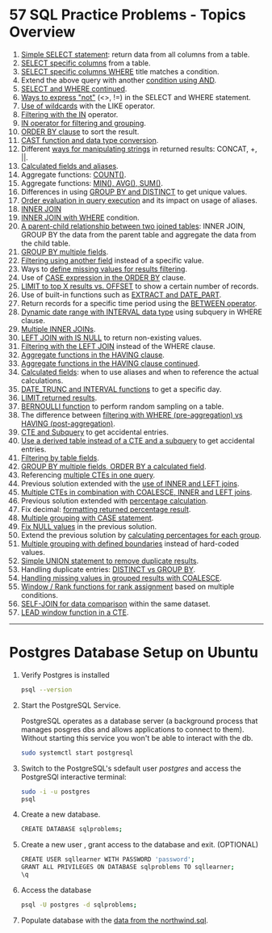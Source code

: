 # 57 SQL Practice Problems - Topics Overview
1. [Simple SELECT statement](https://github.com/kkumyk/python-and-sql-for-data-engineering/blob/main/SQL/57-SQL-Practice-Problems/01-5.sql): return data from all columns from a table.
2. [SELECT specific columns](https://github.com/kkumyk/python-and-sql-for-data-engineering/blob/main/SQL/57-SQL-Practice-Problems/01-5.sql) from a table.
3. [SELECT specific columns WHERE](https://github.com/kkumyk/python-and-sql-for-data-engineering/blob/main/SQL/57-SQL-Practice-Problems/01-5.sql) title matches a condition.
4. Extend the above query with another [condition using AND](https://github.com/kkumyk/python-and-sql-for-data-engineering/blob/main/SQL/57-SQL-Practice-Problems/01-5.sql).
5. [SELECT and WHERE continued](https://github.com/kkumyk/python-and-sql-for-data-engineering/blob/main/SQL/57-SQL-Practice-Problems/01-5.sql).
6. [Ways to express "not"](https://github.com/kkumyk/python-and-sql-for-data-engineering/blob/main/SQL/57-SQL-Practice-Problems/06.sql) (<>, !=) in the SELECT and WHERE statement.
7. [Use of wildcards](https://github.com/kkumyk/python-and-sql-for-data-engineering/blob/main/SQL/57-SQL-Practice-Problems/07.sql) with the LIKE operator.
8. [Filtering with the IN](https://github.com/kkumyk/python-and-sql-for-data-engineering/blob/main/SQL/57-SQL-Practice-Problems/08.sql) operator.
9. [IN operator for filtering and grouping](https://github.com/kkumyk/python-and-sql-for-data-engineering/blob/main/SQL/57-SQL-Practice-Problems/09.sql).
10. [ORDER BY clause](https://github.com/kkumyk/python-and-sql-for-data-engineering/blob/main/SQL/57-SQL-Practice-Problems/10.sql) to sort the result.
11. [CAST function and data type conversion](https://github.com/kkumyk/python-and-sql-for-data-engineering/blob/main/SQL/57-SQL-Practice-Problems/1.sql).
12. Different [ways for manipulating strings](https://github.com/kkumyk/python-and-sql-for-data-engineering/blob/main/SQL/57-SQL-Practice-Problems/12.sql) in returned results: CONCAT, +, ||.
13. [Calculated fields and aliases](https://github.com/kkumyk/python-and-sql-for-data-engineering/blob/main/SQL/57-SQL-Practice-Problems/13.sql).
14. Aggregate functions: [COUNT()](https://github.com/kkumyk/python-and-sql-for-data-engineering/blob/main/SQL/57-SQL-Practice-Problems/14.sql).
15. Aggregate functions: [MIN(), AVG(), SUM()](https://github.com/kkumyk/python-and-sql-for-data-engineering/blob/main/SQL/57-SQL-Practice-Problems/15.sql).
16. Differences in using [GROUP BY and DISTINCT](https://github.com/kkumyk/python-and-sql-for-data-engineering/blob/main/SQL/57-SQL-Practice-Problems/16.sql) to get unique values.
17. [Order evaluation in query execution](https://github.com/kkumyk/python-and-sql-for-data-engineering/blob/main/SQL/57-SQL-Practice-Problems/17.sql) and its impact on usage of aliases.
18. [INNER JOIN](https://github.com/kkumyk/python-and-sql-for-data-engineering/blob/main/SQL/57-SQL-Practice-Problems/18.sql)
19. [INNER JOIN with WHERE](https://github.com/kkumyk/python-and-sql-for-data-engineering/blob/main/SQL/57-SQL-Practice-Problems/19.sql) condition.
20. [A parent-child relationship between two joined tables](https://github.com/kkumyk/python-and-sql-for-data-engineering/blob/main/SQL/57-SQL-Practice-Problems/20.sql): INNER JOIN, GROUP BY the data from the parent table and aggregate the data from the child table.
21. [GROUP BY multiple fields](https://github.com/kkumyk/python-and-sql-for-data-engineering/blob/main/SQL/57-SQL-Practice-Problems/21.sql).
22. [Filtering using another field](https://github.com/kkumyk/python-and-sql-for-data-engineering/blob/main/SQL/57-SQL-Practice-Problems/22.sql) instead of a specific value.
23. Ways to [define missing values for results filtering](https://github.com/kkumyk/python-and-sql-for-data-engineering/blob/main/SQL/57-SQL-Practice-Problems/23.sql).
24. Use of [CASE expression in the ORDER BY](https://github.com/kkumyk/python-and-sql-for-data-engineering/blob/main/SQL/57-SQL-Practice-Problems/24.sql) clause.
25. [LIMIT to top X results vs. OFFSET](https://github.com/kkumyk/python-and-sql-for-data-engineering/blob/main/SQL/57-SQL-Practice-Problems/25.sql) to show a certain number of records.
26. Use of built-in functions such as [EXTRACT and DATE_PART](https://github.com/kkumyk/python-and-sql-for-data-engineering/blob/main/SQL/57-SQL-Practice-Problems/26.sql).
27. Return records for a specific time period using the [BETWEEN operator](https://github.com/kkumyk/python-and-sql-for-data-engineering/blob/main/SQL/57-SQL-Practice-Problems/27.sql).
28. [Dynamic date range with INTERVAL data type](https://github.com/kkumyk/python-and-sql-for-data-engineering/blob/main/SQL/57-SQL-Practice-Problems/28.sql) using subquery in WHERE clause.
29. [Multiple INNER JOINs](https://github.com/kkumyk/python-and-sql-for-data-engineering/blob/main/SQL/57-SQL-Practice-Problems/29.sql).
30. [LEFT JOIN with IS NULL](https://github.com/kkumyk/python-and-sql-for-data-engineering/blob/main/SQL/57-SQL-Practice-Problems/30.sql) to return non-existing values.
31. [Filtering with the LEFT JOIN](https://github.com/kkumyk/python-and-sql-for-data-engineering/blob/main/SQL/57-SQL-Practice-Problems/30.sql) instead of the WHERE clause.
32. [Aggregate functions in the HAVING clause](https://github.com/kkumyk/python-and-sql-for-data-engineering/blob/main/SQL/57-SQL-Practice-Problems/32.sql).
33. [Aggregate functions in the HAVING clause continued](https://github.com/kkumyk/python-and-sql-for-data-engineering/blob/main/SQL/57-SQL-Practice-Problems/33.sql).
34. [Calculated fields](https://github.com/kkumyk/python-and-sql-for-data-engineering/blob/main/SQL/57-SQL-Practice-Problems/34.sql): when to use aliases and when to reference the actual calculations.
35. [DATE_TRUNC and INTERVAL functions](https://github.com/kkumyk/python-and-sql-for-data-engineering/blob/main/SQL/57-SQL-Practice-Problems/35.sql) to get a specific day.
36. [LIMIT returned results](https://github.com/kkumyk/python-and-sql-for-data-engineering/blob/main/SQL/57-SQL-Practice-Problems/36.sql).
37. [BERNOULLI function](https://github.com/kkumyk/python-and-sql-for-data-engineering/blob/main/SQL/57-SQL-Practice-Problems/37.sql) to perform random sampling on a table.
38. The difference between [filtering with WHERE (pre-aggregation) vs HAVING (post-aggregation)](https://github.com/kkumyk/python-and-sql-for-data-engineering/blob/main/SQL/57-SQL-Practice-Problems/38.sql).
39. [CTE and Subquery](https://github.com/kkumyk/python-and-sql-for-data-engineering/blob/main/SQL/57-SQL-Practice-Problems/39.sql) to get accidental entries.
40. [Use a derived table instead of a CTE and a subquery](https://github.com/kkumyk/python-and-sql-for-data-engineering/blob/main/SQL/57-SQL-Practice-Problems/40.sql) to get accidental entries.
41. [Filtering by table fields](https://github.com/kkumyk/python-and-sql-for-data-engineering/blob/main/SQL/57-SQL-Practice-Problems/41.sql).
42. [GROUP BY multiple fields, ORDER BY a calculated field](https://github.com/kkumyk/python-and-sql-for-data-engineering/blob/main/SQL/57-SQL-Practice-Problems/42.sql).
43. Referencing [multiple CTEs in one query](https://github.com/kkumyk/python-and-sql-for-data-engineering/blob/main/SQL/57-SQL-Practice-Problems/43.sql).
44. Previous solution extended with the [use of INNER and LEFT joins](https://github.com/kkumyk/python-and-sql-for-data-engineering/blob/main/SQL/57-SQL-Practice-Problems/44.sql).
45. [Multiple CTEs in combination with COALESCE, INNER and LEFT joins](https://github.com/kkumyk/python-and-sql-for-data-engineering/blob/main/SQL/57-SQL-Practice-Problems/45.sql).
46. Previous solution extended with [percentage calculation](https://github.com/kkumyk/python-and-sql-for-data-engineering/blob/main/SQL/57-SQL-Practice-Problems/46.sql).
47. Fix decimal: [formatting returned percentage result](https://github.com/kkumyk/python-and-sql-for-data-engineering/blob/main/SQL/57-SQL-Practice-Problems/47.sql).
48. [Multiple grouping with CASE statement](https://github.com/kkumyk/python-and-sql-for-data-engineering/blob/main/SQL/57-SQL-Practice-Problems/48.sql).
49. [Fix NULL values](https://github.com/kkumyk/python-and-sql-for-data-engineering/blob/main/SQL/57-SQL-Practice-Problems/49.sql) in the previous solution.
50. Extend the previous solution by [calculating percentages for each group](https://github.com/kkumyk/python-and-sql-for-data-engineering/blob/main/SQL/57-SQL-Practice-Problems/50.sql).
51. [Multiple grouping with defined boundaries](https://github.com/kkumyk/python-and-sql-for-data-engineering/blob/main/SQL/57-SQL-Practice-Problems/51.sql) instead of hard-coded values.
52. [Simple UNION statement to remove duplicate results](https://github.com/kkumyk/python-and-sql-for-data-engineering/blob/main/SQL/57-SQL-Practice-Problems/52.sql).
53. Handling duplicate entries: [DISTINCT vs GROUP BY](https://github.com/kkumyk/python-and-sql-for-data-engineering/blob/main/SQL/57-SQL-Practice-Problems/53.sql).
54. [Handling missing values in grouped results with COALESCE](https://github.com/kkumyk/python-and-sql-for-data-engineering/blob/main/SQL/57-SQL-Practice-Problems/54.sql).
55. [Window / Rank functions for rank assignment](https://github.com/kkumyk/python-and-sql-for-data-engineering/blob/main/SQL/57-SQL-Practice-Problems/55.sql) based on multiple conditions.
56. [SELF-JOIN for data comparison](https://github.com/kkumyk/python-and-sql-for-data-engineering/blob/main/SQL/57-SQL-Practice-Problems/56.sql) within the same dataset.
57. [LEAD window function in a CTE](https://github.com/kkumyk/python-and-sql-for-data-engineering/blob/main/SQL/57-SQL-Practice-Problems/57.sql).

<hr>

# Postgres Database Setup on Ubuntu 

1. Verify Postgres is installed
    ```bash
    psql --version
    ```
2. Start the PostgreSQL Service.

    PostgreSQL operates as a database server (a background process that manages posgres dbs and allows applications to connect to them). Without starting this service you won't be able to interact with the db.
    ```bash
    sudo systemctl start postgresql
    ```
3. Switch to the PostgreSQL's sdefault user <i>postgres</i> and access the PostgreSQl interactive terminal:
    ```bash
    sudo -i -u postgres
    psql
    ```
4. Create a new database.
    ```bash
    CREATE DATABASE sqlproblems;
    ```
5. Create a new user , grant access to the database and exit. (OPTIONAL)
    ```bash
    CREATE USER sqllearner WITH PASSWORD 'password';
    GRANT ALL PRIVILEGES ON DATABASE sqlproblems TO sqllearner;
    \q
    ```
6. Access the database
    ```bash
    psql -U postgres -d sqlproblems;
    ```
7. Populate database with the [data from the northwind.sql](https://github.com/rgerhardt/57-sql-problems/blob/master/northwind.sql).
